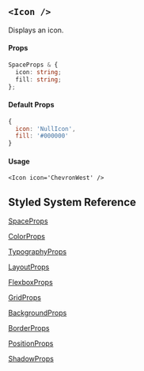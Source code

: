 ## `<Icon />`
Displays an icon.

#### Props
```ts
SpaceProps & {
  icon: string;
  fill: string;
};
```

#### Default Props
```js
{
  icon: 'NullIcon',
  fill: '#000000'
}
```

#### Usage
```tsx
<Icon icon='ChevronWest' />
```


## Styled System Reference
[SpaceProps](https://styled-system.com/table#space)

[ColorProps](https://styled-system.com/table#color)

[TypographyProps](https://styled-system.com/table#typography)

[LayoutProps](https://styled-system.com/table#layout)

[FlexboxProps](https://styled-system.com/table#flexbox)

[GridProps](https://styled-system.com/table#grid-layout)

[BackgroundProps](https://styled-system.com/table#background)

[BorderProps](https://styled-system.com/table#border)

[PositionProps](https://styled-system.com/table#position)

[ShadowProps](https://styled-system.com/table#shadow)
